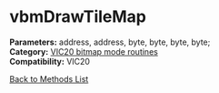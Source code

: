 # vbmDrawTileMap

**Parameters:** address, address, byte, byte, byte, byte;  
**Category:** [VIC20 bitmap mode routines](../categories/vic20_bitmap_mode_routines.md)  
**Compatibility:** VIC20  


[Back to Methods List](../../SUMMARY.md)
